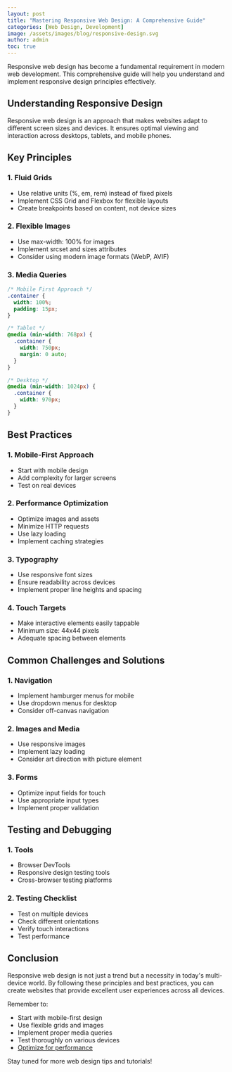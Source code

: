 ```yaml
---
layout: post
title: "Mastering Responsive Web Design: A Comprehensive Guide"
categories: [Web Design, Development]
image: /assets/images/blog/responsive-design.svg
author: admin
toc: true
---
```


Responsive web design has become a fundamental requirement in modern web development. This comprehensive guide will help you understand and implement responsive design principles effectively.

## Understanding Responsive Design
Responsive web design is an approach that makes websites adapt to different screen sizes and devices. It ensures optimal viewing and interaction across desktops, tablets, and mobile phones.

## Key Principles

### 1. Fluid Grids
- Use relative units (%, em, rem) instead of fixed pixels
- Implement CSS Grid and Flexbox for flexible layouts
- Create breakpoints based on content, not device sizes

### 2. Flexible Images
- Use max-width: 100% for images
- Implement srcset and sizes attributes
- Consider using modern image formats (WebP, AVIF)

### 3. Media Queries
```css
/* Mobile First Approach */
.container {
  width: 100%;
  padding: 15px;
}

/* Tablet */
@media (min-width: 768px) {
  .container {
    width: 750px;
    margin: 0 auto;
  }
}

/* Desktop */
@media (min-width: 1024px) {
  .container {
    width: 970px;
  }
}
```

## Best Practices

### 1. Mobile-First Approach
- Start with mobile design
- Add complexity for larger screens
- Test on real devices

### 2. Performance Optimization
- Optimize images and assets
- Minimize HTTP requests
- Use lazy loading
- Implement caching strategies

### 3. Typography
- Use responsive font sizes
- Ensure readability across devices
- Implement proper line heights and spacing

### 4. Touch Targets
- Make interactive elements easily tappable
- Minimum size: 44x44 pixels
- Adequate spacing between elements

## Common Challenges and Solutions

### 1. Navigation
- Implement hamburger menus for mobile
- Use dropdown menus for desktop
- Consider off-canvas navigation

### 2. Images and Media
- Use responsive images
- Implement lazy loading
- Consider art direction with picture element

### 3. Forms
- Optimize input fields for touch
- Use appropriate input types
- Implement proper validation

## Testing and Debugging

### 1. Tools
- Browser DevTools
- Responsive design testing tools
- Cross-browser testing platforms

### 2. Testing Checklist
- Test on multiple devices
- Check different orientations
- Verify touch interactions
- Test performance

## Conclusion
Responsive web design is not just a trend but a necessity in today's multi-device world. By following these principles and best practices, you can create websites that provide excellent user experiences across all devices.

Remember to:
- Start with mobile-first design
- Use flexible grids and images
- Implement proper media queries
- Test thoroughly on various devices
- [Optimize for performance](/web-design-seo)

Stay tuned for more web design tips and tutorials! 